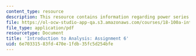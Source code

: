 ```yaml
---
content_type: resource
description: This resource contains information regarding power series.
file: https://ol-ocw-studio-app-qa.s3.amazonaws.com/courses/18-100a-introduction-to-analysis-fall-2012/6e70331583fd470e1fdb35fc5d254bfe_MIT18_100AF12_Assign_6.pdf
file_type: application/pdf
resourcetype: Document
title: 'Introduction to Analysis: Assignment 6'
uid: 6e703315-83fd-470e-1fdb-35fc5d254bfe
---
```

